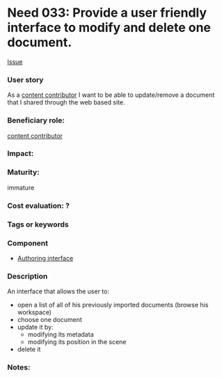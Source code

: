   
# Need 033: Provide a user friendly interface to modify and delete one document.

[Issue](https://github.com/MEPP-team/RICT/issues/46)

### User story

As a [content contributor](Roles.md#content-contributor) I want to be able to update/remove a document that I shared through the web based site.

### Beneficiary role: 
[content contributor](Roles.md#content-contributor)

### Impact: 

### Maturity: 
immature

### Cost evaluation: ?

### Tags or keywords

### Component
 * [Authoring interface](Definitions.md#authoring-interface)

### Description
An interface that allows the user to:
 - open a list of all of his previously imported documents (browse his workspace)
 - choose one document
 - update it by:
    - modifying its metadata
    - modifying its position in the scene
 - delete it    
 
### Notes:


